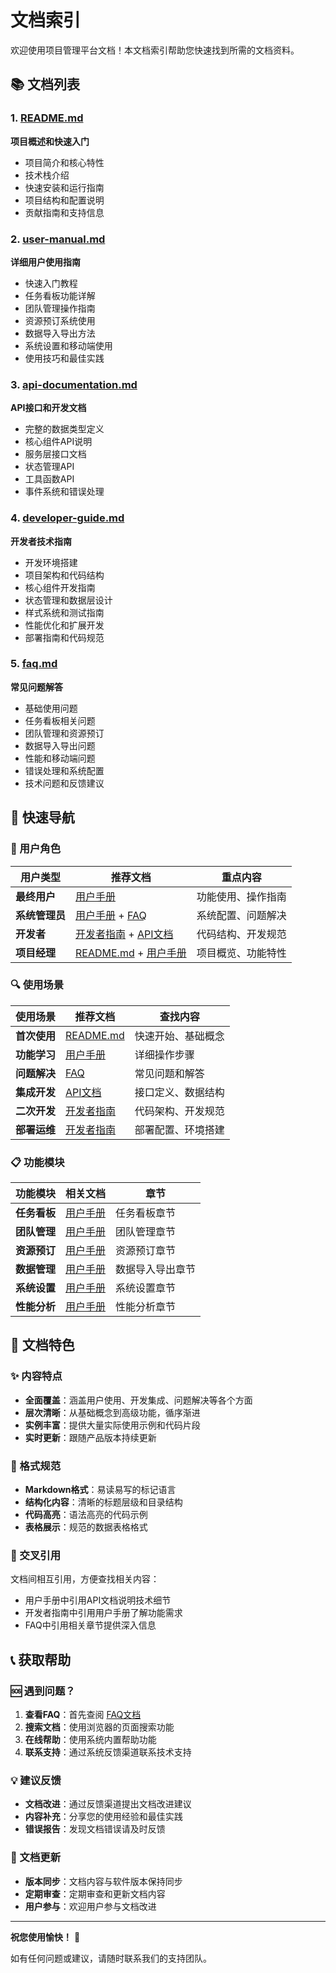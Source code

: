 # 文档索引

欢迎使用项目管理平台文档！本文档索引帮助您快速找到所需的文档资料。

## 📚 文档列表

### 1. [README.md](./README.md)
**项目概述和快速入门**
- 项目简介和核心特性
- 技术栈介绍
- 快速安装和运行指南
- 项目结构和配置说明
- 贡献指南和支持信息

### 2. [user-manual.md](./user-manual.md)
**详细用户使用指南**
- 快速入门教程
- 任务看板功能详解
- 团队管理操作指南
- 资源预订系统使用
- 数据导入导出方法
- 系统设置和移动端使用
- 使用技巧和最佳实践

### 3. [api-documentation.md](./api-documentation.md)
**API接口和开发文档**
- 完整的数据类型定义
- 核心组件API说明
- 服务层接口文档
- 状态管理API
- 工具函数API
- 事件系统和错误处理

### 4. [developer-guide.md](./developer-guide.md)
**开发者技术指南**
- 开发环境搭建
- 项目架构和代码结构
- 核心组件开发指南
- 状态管理和数据层设计
- 样式系统和测试指南
- 性能优化和扩展开发
- 部署指南和代码规范

### 5. [faq.md](./faq.md)
**常见问题解答**
- 基础使用问题
- 任务看板相关问题
- 团队管理和资源预订
- 数据导入导出问题
- 性能和移动端问题
- 错误处理和系统配置
- 技术问题和反馈建议

## 🎯 快速导航

### 👥 用户角色

| 用户类型 | 推荐文档 | 重点内容 |
|---------|---------|---------|
| **最终用户** | [用户手册](./user-manual.md) | 功能使用、操作指南 |
| **系统管理员** | [用户手册](./user-manual.md) + [FAQ](./faq.md) | 系统配置、问题解决 |
| **开发者** | [开发者指南](./developer-guide.md) + [API文档](./api-documentation.md) | 代码结构、开发规范 |
| **项目经理** | [README.md](./README.md) + [用户手册](./user-manual.md) | 项目概览、功能特性 |

### 🔍 使用场景

| 使用场景 | 推荐文档 | 查找内容 |
|---------|---------|---------|
| **首次使用** | [README.md](./README.md) | 快速开始、基础概念 |
| **功能学习** | [用户手册](./user-manual.md) | 详细操作步骤 |
| **问题解决** | [FAQ](./faq.md) | 常见问题和解答 |
| **集成开发** | [API文档](./api-documentation.md) | 接口定义、数据结构 |
| **二次开发** | [开发者指南](./developer-guide.md) | 代码架构、开发规范 |
| **部署运维** | [开发者指南](./developer-guide.md) | 部署配置、环境搭建 |

### 📋 功能模块

| 功能模块 | 相关文档 | 章节 |
|---------|---------|-----|
| **任务看板** | [用户手册](./user-manual.md) | 任务看板章节 |
| **团队管理** | [用户手册](./user-manual.md) | 团队管理章节 |
| **资源预订** | [用户手册](./user-manual.md) | 资源预订章节 |
| **数据管理** | [用户手册](./user-manual.md) | 数据导入导出章节 |
| **系统设置** | [用户手册](./user-manual.md) | 系统设置章节 |
| **性能分析** | [用户手册](./user-manual.md) | 性能分析章节 |

## 📖 文档特色

### ✨ 内容特点

- **全面覆盖**：涵盖用户使用、开发集成、问题解决等各个方面
- **层次清晰**：从基础概念到高级功能，循序渐进
- **实例丰富**：提供大量实际使用示例和代码片段
- **实时更新**：跟随产品版本持续更新

### 🎨 格式规范

- **Markdown格式**：易读易写的标记语言
- **结构化内容**：清晰的标题层级和目录结构
- **代码高亮**：语法高亮的代码示例
- **表格展示**：规范的数据表格格式

### 🔗 交叉引用

文档间相互引用，方便查找相关内容：
- 用户手册中引用API文档说明技术细节
- 开发者指南中引用用户手册了解功能需求
- FAQ中引用相关章节提供深入信息

## 📞 获取帮助

### 🆘 遇到问题？

1. **查看FAQ**：首先查阅 [FAQ文档](./faq.md)
2. **搜索文档**：使用浏览器的页面搜索功能
3. **在线帮助**：使用系统内置帮助功能
4. **联系支持**：通过系统反馈渠道联系技术支持

### 💡 建议反馈

- **文档改进**：通过反馈渠道提出文档改进建议
- **内容补充**：分享您的使用经验和最佳实践
- **错误报告**：发现文档错误请及时反馈

### 🔄 文档更新

- **版本同步**：文档内容与软件版本保持同步
- **定期审查**：定期审查和更新文档内容
- **用户参与**：欢迎用户参与文档改进

---

**祝您使用愉快！** 🎉

如有任何问题或建议，请随时联系我们的支持团队。